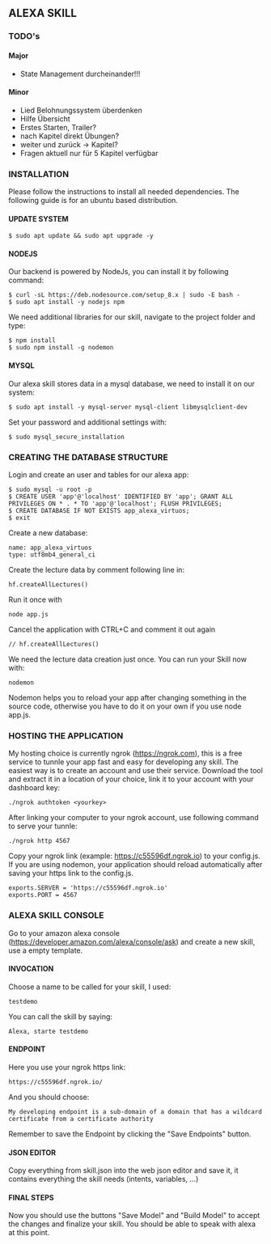 
## ALEXA SKILL

### TODO's
#### Major
- State Management durcheinander!!!
#### Minor
- Lied Belohnungssystem überdenken
- Hilfe Übersicht
- Erstes Starten, Trailer?
- nach Kapitel direkt Übungen?
- weiter und zurück -> Kapitel?
- Fragen aktuell nur für 5 Kapitel verfügbar

### INSTALLATION

Please follow the instructions to install all needed dependencies. The following guide is for an ubuntu based distribution.

#### UPDATE SYSTEM

    $ sudo apt update && sudo apt upgrade -y

#### NODEJS
Our backend is powered by NodeJs, you can install it by following command:

    $ curl -sL https://deb.nodesource.com/setup_8.x | sudo -E bash -
    $ sudo apt install -y nodejs npm

We need additional libraries for our skill, navigate to the project folder and type:

    $ npm install
    $ sudo npm install -g nodemon

#### MYSQL
Our alexa skill stores data in a mysql database, we need to install it on our system:

    $ sudo apt install -y mysql-server mysql-client libmysqlclient-dev

Set your password and additional settings with:

    $ sudo mysql_secure_installation

### CREATING THE DATABASE STRUCTURE

Login and create an user and tables for our alexa app:

    $ sudo mysql -u root -p
    $ CREATE USER 'app'@'localhost' IDENTIFIED BY 'app'; GRANT ALL PRIVILEGES ON * . * TO 'app'@'localhost'; FLUSH PRIVILEGES;
    $ CREATE DATABASE IF NOT EXISTS app_alexa_virtuos;
    $ exit

Create a new database:

    name: app_alexa_virtuos
    type: utf8mb4_general_ci

Create the lecture data by comment following line in:

    hf.createAllLectures()

Run it once with

    node app.js

Cancel the application with CTRL+C and comment it out again

    // hf.createAllLectures()

We need the lecture data creation just once. You can run your Skill now with:

    nodemon

Nodemon helps you to reload your app after changing something in the source code, otherwise you have to do it on your own if you use node app.js.

### HOSTING THE APPLICATION

My hosting choice is currently ngrok (https://ngrok.com), this is a free service to tunnle your app fast and easy for developing any skill. The easiest way is to create an account and use their service. Download the tool and extract it in a location of your choice, link it to your account with your dashboard key:

    ./ngrok authtoken <yourkey>

After linking your computer to your ngrok account,  use following command to serve your tunnle:

    ./ngrok http 4567

Copy your ngrok link (example: https://c55596df.ngrok.io) to your config.js. If you are using nodemon, your application should reload automatically after saving your https link to the config.js.

    exports.SERVER = 'https://c55596df.ngrok.io'
    exports.PORT = 4567

### ALEXA SKILL CONSOLE

Go to your amazon alexa console (https://developer.amazon.com/alexa/console/ask) and create a new skill, use a empty template.

#### INVOCATION

Choose a name to be called for your skill, I used:

    testdemo

You can call the skill by saying:

    Alexa, starte testdemo

#### ENDPOINT

Here you use your ngrok https link:

    https://c55596df.ngrok.io/

And you should choose:

    My developing endpoint is a sub-domain of a domain that has a wildcard certificate from a certificate authority

Remember to save the Endpoint by clicking the "Save Endpoints" button.

#### JSON EDITOR

Copy everything from skill.json into the web json editor and save it, it contains everything the skill needs (intents, variables, ...)

#### FINAL STEPS

Now you should use the buttons "Save Model" and "Build Model" to accept the changes and finalize your skill.
You should be able to speak with alexa at this point.
